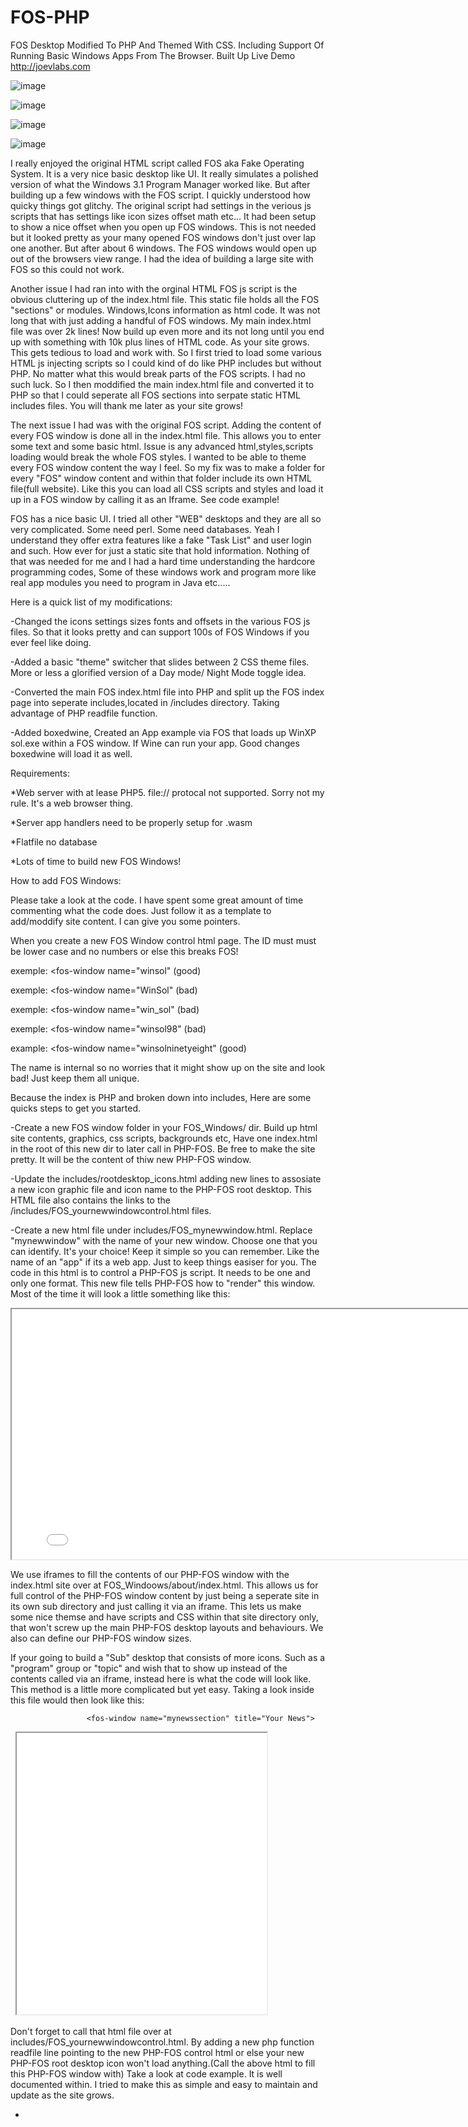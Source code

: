 # FOS-PHP
FOS Desktop Modified To PHP And Themed With CSS.  Including Support Of Running Basic Windows Apps From The Browser. Built Up Live Demo http://joevlabs.com

![image](https://github.com/hitsfm/FOS-PHP/blob/main/screenshots/FOS_Startmenu.png)

![image](https://github.com/hitsfm/FOS-PHP/blob/main/screenshots/FOS_Themes.png)

![image](https://github.com/hitsfm/FOS-PHP/blob/main/screenshots/FOS_Windows.png)

![image](https://github.com/hitsfm/FOS-PHP/blob/main/screenshots/boxedwine_Winsol.png)




I really enjoyed the original HTML script called FOS aka Fake Operating System. It is a very nice basic desktop like UI. It really simulates a polished version of what the Windows 3.1 Program Manager worked like. But after building up a few windows with the FOS script. I quickly understood how quicky things got glitchy. The original script had settings in the verious js scripts that has settings like icon sizes offset math etc... It had been setup to show a nice offset when you open up FOS windows. This is not needed but it looked pretty as your many opened FOS windows don't just over lap one another. But after about 6 windows. The FOS windows would open up out of the browsers view range. I had the idea of building a large site with FOS so this could not work.


Another issue I had ran into with the orginal HTML FOS js script is the obvious cluttering up of the index.html file. This static file holds all the FOS "sections" or modules. Windows,Icons information as html code. It was not long that with just adding a handful of FOS windows. My main index.html file was over 2k lines! Now build up even more and its not long until you end up with something with 10k plus lines of HTML code. As your site grows. This gets tedious to load and work with. So I first tried to load some various HTML js injecting scripts so I could kind of do like PHP includes but without PHP. No matter what this would break parts of the FOS scripts. I had no such luck. So I then moddified the main index.html file and converted it to PHP so that I could seperate all FOS sections into serpate static HTML includes files. You will thank me later as your site grows!

The next issue I had was with the original FOS script. Adding the content of every FOS window is done all in the index.html file. This allows you to enter some text and some basic html. Issue is any advanced html,styles,scripts loading would break the whole FOS styles. I wanted to be able to theme every FOS window content the way I feel. So my fix was to make a folder for every "FOS" window content and within that folder include its own HTML file(full website). Like this you can load all CSS scripts and styles and load it up in a FOS window by calling it as an Iframe. See code example!


FOS has a nice basic UI. I tried all other "WEB" desktops and they are all so very complicated. Some need perl. Some need databases. Yeah I understand they offer extra features like a fake "Task List" and user login and such. How ever for just a static site that hold information. Nothing of that was needed for me and I had a hard time understanding the hardcore programming codes, Some of these windows work and program more like real app modules you need to program in Java etc.....







Here is a quick list of my modifications:


-Changed the icons settings sizes fonts and offsets in the various FOS js files. So that it looks pretty and can support 100s of FOS Windows if you ever feel like doing.

-Added a basic "theme" switcher that slides between 2 CSS theme files. More or less a glorified version of a Day mode/ Night Mode toggle idea. 

-Converted the main FOS index.html file into PHP and split up the FOS index page into seperate includes,located in /includes directory. Taking advantage of PHP readfile function.

-Added boxedwine, Created an App example via FOS that loads up WinXP sol.exe within a FOS window. If Wine can run your app. Good changes boxedwine will load it as well. 




Requirements:



*Web server with at lease PHP5. file:// protocal not supported. Sorry not my rule. It's a web browser thing. 

*Server app handlers need to be properly setup for .wasm

*Flatfile no database

*Lots of time to build new FOS Windows!




How to add FOS Windows:

Please take a look at the code. I have spent some great amount of time commenting what the code does. Just follow it as a template to add/moddify site content. I can give you some pointers.

When you create a new FOS Window control html page. The ID must must be lower case and no numbers or else this breaks FOS!

exemple: <fos-window name="winsol" (good)
                     
exemple: <fos-window name="WinSol" (bad)

exemple: <fos-window name="win_sol" (bad)

exemple: <fos-window name="winsol98" (bad)
                     
example: <fos-window name="winsolninetyeight" (good)


The name is internal so no worries that it might show up on the site and look bad! Just keep them all unique.



Because the index is PHP and broken down into includes, Here are some quicks steps to get you started.
                     
 -Create a new FOS window folder in your FOS_Windows/ dir. Build up html site contents, graphics, css scripts, backgrounds etc, Have one index.html in the root of this new dir to later call in PHP-FOS. Be free to make the site pretty. It will be the content of thiw new PHP-FOS window. 
                     
 -Update the includes/rootdesktop_icons.html adding new lines to assosiate a new icon graphic file and icon name to the PHP-FOS root desktop. This HTML file also contains the links to the /includes/FOS_yournewwindowcontrol.html files.
 
-Create a new html file under includes/FOS_mynewwindow.html. Replace "mynewwindow" with the name of your new window. Choose one that you can identify. It's your choice! Keep it simple so you can remember. Like the name of an "app" if its a web app. Just to keep things easiser for you. The code in this html is to control a PHP-FOS js script. It needs to be one and only one format. This new file tells PHP-FOS how to "render" this window. Most of the time it will look a little something like this:
  
 <fos-window name="about" title="About This Site">
<iframe id="About"
    title="About"
    width="800"
    height="400"
    src="FOS_Windoows/about/index.html">
</iframe>
</fos-window>
  
We use iframes to fill the contents of our PHP-FOS window with the index.html site over at FOS_Windoows/about/index.html. This allows us for full control of the PHP-FOS window content by just being a seperate site in its own sub directory and just calling it via an iframe. This lets us make some nice themse and have scripts and CSS within that site directory only, that won't screw up the main PHP-FOS desktop layouts and behaviours. We also can define our PHP-FOS window sizes.
                     
If your going to build a "Sub" desktop that consists of more icons. Such as a "program" group or "topic"  and wish that to show up instead of the contents called via an iframe, instead here is what the code will look like. This method is a little more complicated but yet easy. Taking a look inside this file would then look like this:
                     
                     <fos-window name="mynewssection" title="Your News">
	
<fos-desktop id="mainDesktop">
	
<!-- PHP-FOS Home Window Icons. No Scroll to avoid browser bug on icon drag outside of Root PHP-FOS desktop by using fixed="true" -->
	
<fos-icon href="mainnews" name="Main News" fixed="true">
<img src="icon/mainnews.png" alt="" title="">
</fos-icon>


<fos-icon href="fakenews" name="Fake News" fixed="true">
<img src="icon/fakenews.png" alt="" title="">
</fos-icon>


<!-- This PHP-FOS Window Background And Size by iframes -->

<iframe id="FOSWindowBackground"
    title="FOSWindowBackground"
    width="400"
    height="450"
    src="FOS_Window_Background/index.html" scrolling="no">
</iframe>
</fos-window>
                     
                     
                     
  
 Don't forget to call that html file over at includes/FOS_yournewwindowcontrol.html. By adding a new php function readfile line pointing to the new PHP-FOS control html or else your new PHP-FOS root desktop icon won't load anything.(Call the above html to fill this PHP-FOS window with) Take a look at code example. It is well documented within. I tried to make this as simple and easy to maintain and update as the site grows.
                     

*

